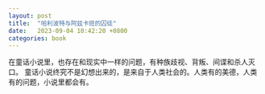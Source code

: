 ```yaml
---
layout: post
title:  "哈利波特与阿兹卡班的囚徒"
date:   2023-09-04 10:42:20 +0800
categories: book
---
```


在童话小说里，也存在和现实中一样的问题，有种族歧视、背叛、间谍和杀人灭口。
童话小说终究不是幻想出来的，是来自于人类社会的。人类有的美德，人类有的问题，小说里都会有。